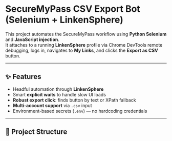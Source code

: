 # SecureMyPass CSV Export Bot (Selenium + LinkenSphere)

This project automates the SecureMyPass workflow using **Python Selenium** and **JavaScript injection**.  
It attaches to a running **LinkenSphere** profile via Chrome DevTools remote debugging, logs in, navigates to **My Links**, and clicks the **Export as CSV** button.

---

## ✨ Features
- Headful automation through **LinkenSphere**
- Smart **explicit waits** to handle slow UI loads
- **Robust export click**: finds button by text or XPath fallback
- **Multi-account support** via `.csv` input
- Environment-based secrets (`.env`) — no hardcoding credentials

---

## 📂 Project Structure

